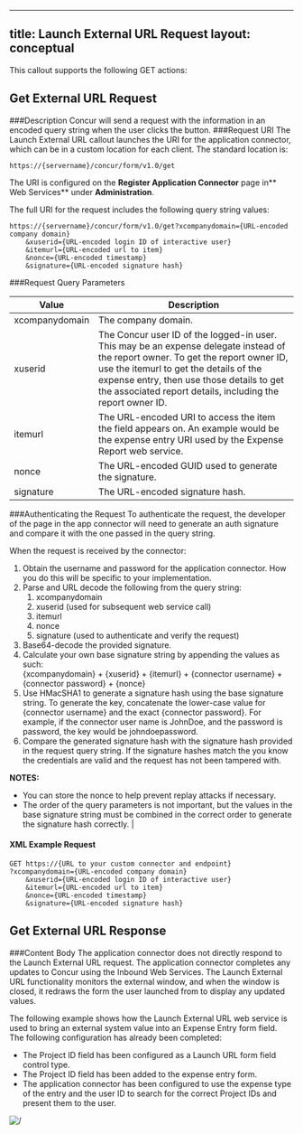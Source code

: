  ---
title: Launch External URL Request 
layout: conceptual
---


This callout supports the following GET actions:

##  Get External URL Request

###Description
Concur will send a request with the information in an encoded query string when the user clicks the button.
###Request URI
The Launch External URL callout launches the URI for the application connector, which can be in a custom location for each client. The standard location is:

    https://{servername}/concur/form/v1.0/get

The URI is configured on the **Register Application Connector** page in** Web Services** under **Administration**.

The full URI for the request includes the following query string values:

    https://{servername}/concur/form/v1.0/get?xcompanydomain={URL-encoded company domain}
        &xuserid={URL-encoded login ID of interactive user}
        &itemurl={URL-encoded url to item}
        &nonce={URL-encoded timestamp}
        &signature={URL-encoded signature hash}



###Request Query Parameters


| Value | Description |
|-------|-------------|
|  xcompanydomain |  The company domain. |   |
|  xuserid |  The Concur user ID of the logged-in user. This may be an expense delegate instead of the report owner. To get the report owner ID, use the itemurl to get the details of the expense entry, then use those details to get the associated report details, including the report owner ID. |
|  itemurl |  The URL-encoded URI to access the item the field appears on. An example would be the expense entry URI used by the Expense Report web service. |
|  nonce |  The URL-encoded GUID used to generate the signature. |
|  signature |  The URL-encoded signature hash. |

###Authenticating the Request
To authenticate the request, the developer of the page in the app connector will need to generate an auth signature and compare it with the one passed in the query string.

When the request is received by the connector:

1. Obtain the username and password for the application connector. How you do this will be specific to your implementation.
2. Parse and URL decode the following from the query string:
    1. xcompanydomain
    2. xuserid (used for subsequent web service call)
    3. itemurl
    4. nonce
    5. signature (used to authenticate and verify the request)
3. Base64-decode the provided signature.
4. Calculate your own base signature string by appending the values as such:  
{xcompanydomain} + {xuserid} + {itemurl} + {connector username} + {connector password} + {nonce}
5. Use HMacSHA1 to generate a signature hash using the base signature string. To generate the key, concatenate the lower-case value for {connector username} and the exact {connector password}. For example, if the connector user name is JohnDoe, and the password is password, the key would be johndoepassword.
6. Compare the generated signature hash with the signature hash provided in the request query string.
If the signature hashes match the you know the credentials are valid and the request has not been tampered with.

**NOTES:**

* You can store the nonce to help prevent replay attacks if necessary.
* The order of the query parameters is not important, but the values in the base signature string must be combined in the correct order to generate the signature hash correctly.
 |

####  XML Example Request

    GET https://{URL to your custom connector and endpoint}
    ?xcompanydomain={URL-encoded company domain}
        &xuserid={URL-encoded login ID of interactive user}
        &itemurl={URL-encoded url to item}
        &nonce={URL-encoded timestamp}
        &signature={URL-encoded signature hash}

##  Get External URL Response


###Content Body
The application connector does not directly respond to the Launch External URL request. The application connector completes any updates to Concur using the Inbound Web Services. The Launch External URL functionality monitors the external window, and when the window is closed, it redraws the form the user launched from to display any updated values.

The following example shows how the Launch External URL web service is used to bring an external system value into an Expense Entry form field. The following configuration has already been completed:

* The Project ID field has been configured as a Launch URL form field control type.
* The Project ID field has been added to the expense entry form.
* The application connector has been configured to use the expense type of the entry and the user ID to search for the correct Project IDs and present them to the user.

![ /][1]


  


[1]: https://developer.concur.com/sites/default/files/LaunchExtURL_small.png
